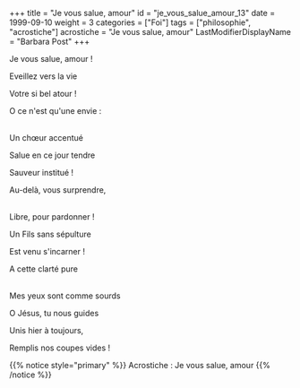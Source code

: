 +++
title = "Je vous salue, amour"
id = "je_vous_salue_amour_13"
date = 1999-09-10
weight = 3
categories = ["Foi"]
tags = ["philosophie", "acrostiche"]
acrostiche = "Je vous salue, amour"
LastModifierDisplayName = "Barbara Post"
+++

Je vous salue, amour !

Eveillez vers la vie

Votre si bel atour !

O ce n'est qu'une envie :

 \
Un chœur accentué

Salue en ce jour tendre

Sauveur institué !

Au-delà, vous surprendre,

 \
Libre, pour pardonner !

Un Fils sans sépulture

Est venu s'incarner !

A cette clarté pure

 \
Mes yeux sont comme sourds

O Jésus, tu nous guides

Unis hier à toujours,

Remplis nos coupes vides !

{{% notice style="primary" %}}
Acrostiche : Je vous salue, amour
{{% /notice %}}
